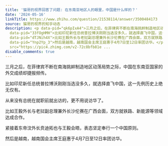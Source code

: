 ```yaml
---
title: '猫哥的视界回答了问题: 在东南亚地区人的眼里，中国是什么样的？'
date: '2024-05-16'
linkTitle: https://www.zhihu.com/question/21538114/answer/3500484173
source: 猫哥的视界的知乎动态
description: <p data-pid="qk6pIxA4">三月之后，在菲律宾不断在南海挑衅制造地区动荡局势之际，中国在东南亚国家的外交成绩却捷报频传。</p><p
  data-pid="33fOgHMH">比如印尼新任总统普拉博沃刚刚当选没多久，就选择直飞中国，这一先例历史上绝无仅有。</p><p data-pid="QpiCGvJK">从来没有总统在就职前就出访的，更不用说访华了。</p><p
  data-pid="dTJNih4X">比如王毅外长与老挝副总理兼外长沙伦赛在广西会面，双方就铁路、新能源等领域达成合作。</p><p data-pid="o8Re05ob">紧接着东帝汶外长贲迪拓也与王毅会晤，表态坚定奉行一个中国原则。</p><p
  data-pid="Ynp2Yp_3">然后是越南，越南国会主席王庭惠于4月7日至12日率团访华。</p><figure data-size="normal"><img
  src="https://pic4.zhimg.com/v2-72c8bfb81e ...
disable_comments: true
---
```

<p data-pid="qk6pIxA4">三月之后，在菲律宾不断在南海挑衅制造地区动荡局势之际，中国在东南亚国家的外交成绩却捷报频传。</p><p data-pid="33fOgHMH">比如印尼新任总统普拉博沃刚刚当选没多久，就选择直飞中国，这一先例历史上绝无仅有。</p><p data-pid="QpiCGvJK">从来没有总统在就职前就出访的，更不用说访华了。</p><p data-pid="dTJNih4X">比如王毅外长与老挝副总理兼外长沙伦赛在广西会面，双方就铁路、新能源等领域达成合作。</p><p data-pid="o8Re05ob">紧接着东帝汶外长贲迪拓也与王毅会晤，表态坚定奉行一个中国原则。</p><p data-pid="Ynp2Yp_3">然后是越南，越南国会主席王庭惠于4月7日至12日率团访华。</p><figure data-size="normal"><img src="https://pic4.zhimg.com/v2-72c8bfb81e ...